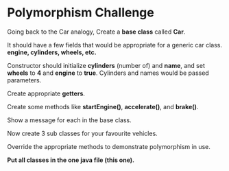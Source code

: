 # Polymorphism Challenge

Going back to the Car analogy, Create a **base class** called **Car**.

It should have a few fields that would be appropriate for a generic car class.
**engine, cylinders, wheels, etc.**

Constructor should initialize **cylinders** (number of)  and **name**, and set
**wheels** to **4** and **engine** to **true**. Cylinders and names would be 
passed parameters.

Create appropriate **getters**.

Create some methods like **startEngine()**, **accelerate()**, and **brake()**.

Show a message for each in the base class.

Now create 3 sub classes for your favourite vehicles.

Override the appropriate methods to demonstrate polymorphism in use.

**Put all classes in the one java file (this one).**